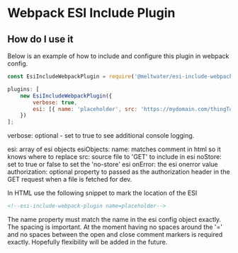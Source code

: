 # Webpack ESI Include Plugin
## How do I use it
Below is an example of how to include and configure this plugin in webpack config.
```javascript
const EsiIncludeWebpackPlugin = require('@meltwater/esi-include-webpack-plugin');

plugins: [
    new EsiIncludeWebpackPlugin({
        verbose: true,
        esi: [{ name: 'placeholder', src: 'https://mydomain.com/thingToInclude.html', noStore: false, onError: 'continue', authorization: 'bearer tokendatablah' }]
    })
];
```
verbose: optional - set to true to see additional console logging.

esi: array of esi objects
  esiObjects: 
    name: matches comment in html so it knows where to replace
    src: source file to 'GET' to include in esi
    noStore: set to true or false to set the 'no-store' esi 
    onError: the esi onerror value
    authorization: optional property to passed as the authorization header in the GET request when a file is fetched for dev. 

In HTML use the following snippet to mark the location of the ESI
```html 
<!--esi-include-webpack-plugin name=placeholder-->
```
The name property must match the name in the esi config object exactly.
The spacing is important. At the moment having no spaces around the '=' and no spaces between the open and close comment markers is required exactly. Hopefully flexibility will be added in the future.




